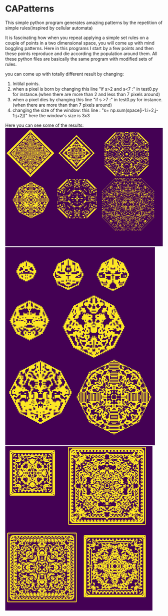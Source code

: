 # CAPatterns
This simple python program  generates amazing patterns by the repetition of simple rules(inspired by cellular automata)

It is fascinating how when you repeat applying a simple set rules on a couple of points in a two dimensional space, you will come up with mind boggling patterns.
Here in this programs I start by a few points and then these points reproduce and die according the population around them.
All these python files are basically the same program with modified sets of rules.

you can come up with totally different result by changing:

1. Initilal points.
2. when a pixel is born by changing this line "if s>2 and s<7 :" in test0.py for instance.(when there are more than 2 and less than 7 pixels around)
3. when a pixel dies by changing this line "if s >7 :" in test0.py for instance.(when there are more than than 7 pixels around)
4. changing the size of the window: this line  : "s= np.sum(space[i-1:i+2,j-1:j+2])" here the window's size is 3x3


Here you can see some of the results:
![cellular automata](1.png)
![cellular automata](2.png)
![cellular automata](3.png)

